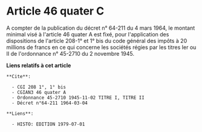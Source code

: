 # Article 46 quater C

A compter de la publication du décret n° 64-211 du 4 mars 1964, le montant minimal visé à l'article 46 quater A est fixé,
pour l'application des dispositions de l'article 208-1° et 1° bis du code général des impôts à 20 millions de francs en ce
qui concerne les sociétés régies par les titres Ier ou II de l'ordonnance n° 45-2710 du 2 novembre 1945.

**Liens relatifs à cet article**

	**Cite**:

	  - CGI 208 1°, 1° bis
	  - CGIAN3 46 quater A
	  - Ordonnance 45-2710 1945-11-02 TITRE I, TITRE II
	  - Décret n°64-211 1964-03-04

	**Liens**:

	  - HISTO: EDITION 1979-07-01
